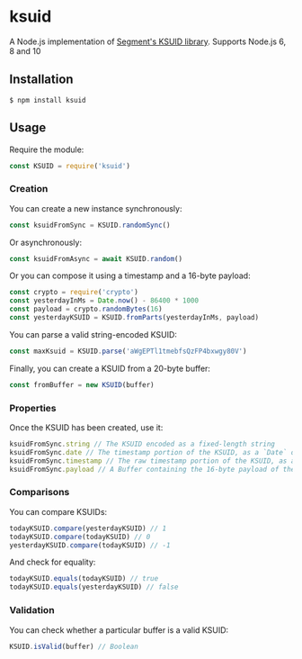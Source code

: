 # ksuid

A Node.js implementation of [Segment's KSUID
library](https://github.com/segmentio/ksuid). Supports Node.js 6, 8 and 10

## Installation

```console
$ npm install ksuid
```

## Usage

Require the module:

```js
const KSUID = require('ksuid')
```

### Creation

You can create a new instance synchronously:

```js
const ksuidFromSync = KSUID.randomSync()
```

Or asynchronously:

```js
const ksuidFromAsync = await KSUID.random()
```

Or you can compose it using a timestamp and a 16-byte payload:

```js
const crypto = require('crypto')
const yesterdayInMs = Date.now() - 86400 * 1000
const payload = crypto.randomBytes(16)
const yesterdayKSUID = KSUID.fromParts(yesterdayInMs, payload)
```

You can parse a valid string-encoded KSUID:

```js
const maxKsuid = KSUID.parse('aWgEPTl1tmebfsQzFP4bxwgy80V')
```

Finally, you can create a KSUID from a 20-byte buffer:

```js
const fromBuffer = new KSUID(buffer)
```

### Properties

Once the KSUID has been created, use it:

```js
ksuidFromSync.string // The KSUID encoded as a fixed-length string
ksuidFromSync.date // The timestamp portion of the KSUID, as a `Date` object
ksuidFromSync.timestamp // The raw timestamp portion of the KSUID, as a number
ksuidFromSync.payload // A Buffer containing the 16-byte payload of the KSUID (typically a random value)
```

### Comparisons

You can compare KSUIDs:

```js
todayKSUID.compare(yesterdayKSUID) // 1
todayKSUID.compare(todayKSUID) // 0
yesterdayKSUID.compare(todayKSUID) // -1
```

And check for equality:

```js
todayKSUID.equals(todayKSUID) // true
todayKSUID.equals(yesterdayKSUID) // false
```

### Validation

You can check whether a particular buffer is a valid KSUID:

```js
KSUID.isValid(buffer) // Boolean
```
